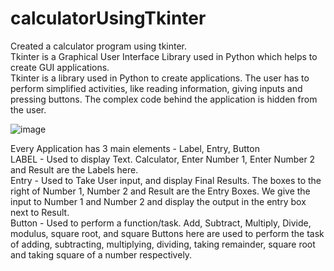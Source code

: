# calculatorUsingTkinter

Created a calculator program using tkinter.
<br>
Tkinter is a Graphical User Interface Library used in Python which helps to create GUI applications.
<br>
Tkinter is a library used in Python to create applications. The user has to perform simplified activities, like reading information, giving inputs and pressing buttons. The complex code behind the application is hidden from the user.
<br>

![image](https://user-images.githubusercontent.com/70309990/136746890-e8ef4eb2-6e14-4214-9be9-04ea37e6af1a.png)

Every Application has 3 main elements - Label, Entry, Button
<br>
LABEL - Used to display Text. Calculator, Enter Number 1, Enter Number 2 and Result are the Labels here.<br>
Entry - Used to Take User input, and display Final Results. The boxes to the right of Number 1, Number 2 and Result are the Entry Boxes. We give the input to Number 1 and Number 2 and display the output in the entry box next to Result.<br>
Button - Used to perform a function/task. Add, Subtract, Multiply, Divide, modulus, square root, and square Buttons here are used to perform the task of adding, subtracting, multiplying, dividing, taking remainder, square root and taking square of a number respectively.<br>

